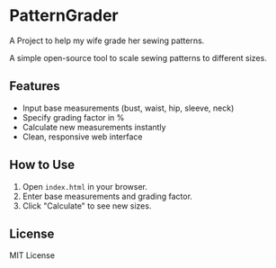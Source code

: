 # PatternGrader
A Project to help my wife grade her sewing patterns. 

A simple open-source tool to scale sewing patterns to different sizes.

## Features
- Input base measurements (bust, waist, hip, sleeve, neck)
- Specify grading factor in %
- Calculate new measurements instantly
- Clean, responsive web interface

## How to Use
1. Open `index.html` in your browser.
2. Enter base measurements and grading factor.
3. Click "Calculate" to see new sizes.

## License
MIT License
